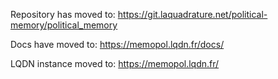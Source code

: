 Repository has moved to: https://git.laquadrature.net/political-memory/political_memory

Docs have moved to: https://memopol.lqdn.fr/docs/

LQDN instance moved to: https://memopol.lqdn.fr/
